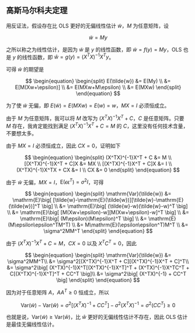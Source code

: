 ## 高斯马尔科夫定理
用反证法，假设存在比 OLS 更好的无偏线性估计 $\tilde{w}$，$M$ 为任意矩阵，设

$$
\tilde{w} = My
$$

之所以称之为线性估计，是因为 $\tilde{w}$ 是 $y$ 的线性函数，即 $\tilde{w} = f(y)= My$，OLS 也是 $y$ 的线性函数，即 $\hat{w} = g(y)= (X^TX)^{-1}X^Ty$。

可得 $\tilde{w}$ 的期望是

$$
\begin{equation}
\begin{split}
E(\tilde{w}) &= E(My) \\
 &= E[M(Xw+\epsilon)] \\
 &= E(MXw+M\epsilon) \\
 &= E(MXw)
\end{split}
\end{equation}
$$

为了使 $\tilde{w}$ 无偏，即 $E(\tilde{w}) = E(MXw) = E(w) = w$，$MX = I$ 必须恒成立。

由于 $M$ 为任意矩阵，我可以将 $M$ 改写为 $(X^TX)^{-1}X^T + C$，$C$ 是任意矩阵。只要 $M$ 存在，我肯定能找到满足 $(X^TX)^{-1}X^T + C = M$  的  $C$，这里没有任何技术含量，不要想太多。

由于 $MX = I$ 必须恒成立，因此 $CX = 0$，证明如下

$$
\begin{equation}
\begin{split}
(X^TX)^{-1}X^T + C &= M \\
[(X^TX)^{-1}X^T + C]X &= MX \\
[(X^TX)^{-1}X^T + C]X &= I \\
(X^TX)^{-1}X^TX + CX &= I \\
 CX &= 0
\end{split}
\end{equation}
$$

由于 $\tilde{w}$ 无偏，$MX = I$，$\mathrm{E}(\epsilon\epsilon^T)= \sigma^2I$，可得

$$
\begin{equation}
\begin{split}
\mathrm{Var}(\tilde{w}) &= \mathrm{E}\big[ [\tilde{w}-\mathrm{E}(\tilde{w})][\tilde{w}-\mathrm{E}(\tilde{w})]^T \big] \\
 &= \mathrm{E}\big[ (\tilde{w}-w)(\tilde{w}-w)^T \big] \\
 &= \mathrm{E}\big[ [M(Xw+\epsilon)-w][M(Xw+\epsilon)-w]^T \big] \\
 &= \mathrm{E}\big[ (M\epsilon)(M\epsilon)^T \big] \\
 &= \mathrm{E}(M\epsilon\epsilon^TM^T) \\
 &= M\mathrm{E}(\epsilon\epsilon^T)M^T \\
 &= \sigma^2MM^T
\end{split}
\end{equation}
$$

由于 $(X^TX)^{-1}X^T + C = M$，$CX = 0$ 以及 $X^TC^T = 0$，因此

$$
\begin{equation}
\begin{split}
\mathrm{Var}(\tilde{w})
 &= \sigma^2MM^T\\
 &= \sigma^2[(X^TX)^{-1}X^T + C][(X^TX)^{-1}X^T + C]^T\\
 &= \sigma^2\big[ (X^TX)^{-1}X^T[(X^TX)^{-1}X^T]^T + (X^TX)^{-1}X^TC^T + C[(X^TX)^{-1}X^T]^T + CC^T \big]\\
 &= \sigma^2\big[ (X^TX)^{-1} + CC^T \big]
\end{split}
\end{equation}
$$

因为对于任意矩阵 $A$，$AA^T \geq 0$ 恒成立，所以

$$\mathrm{Var}(\tilde{w}) - \mathrm{Var}(\hat{w}) = \sigma^2\big[ (X^TX)^{-1} + CC^T \big] - \sigma^2(X^TX)^{-1} = \sigma^2(CC^T) \geq 0$$

也就是说，$\mathrm{Var}(\tilde{w}) \geq \mathrm{Var}(\hat{w})$，比 $\hat{w}$ 更好的无偏线性估计不存在，因此 OLS 估计是最佳无偏线性估计。